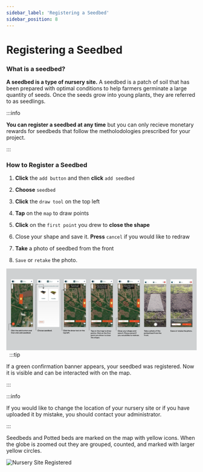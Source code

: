 ```yaml
---
sidebar_label: 'Registering a Seedbed'
sidebar_position: 8
---
```


# Registering a Seedbed

### What is a seedbed? 

**A seedbed is a type of nursery site.** A seedbed is a patch of soil that has been prepared with optimal conditions to help farmers germinate a large quantity of seeds. Once the seeds grow into young plants, they are referred to as seedlings. 

:::info

**You can register a seedbed at any time** but you can only recieve monetary rewards for seedbeds that follow the metholodologies prescribed for your project. 

:::

### How to Register a Seedbed 

1. **Click** the `add button` and then **click** `add seedbed` 

2. **Choose** `seedbed`

3. **Click** the `draw tool` on the top left 

4. **Tap** on the `map` to draw points 

5. **Click** on the `first point` you drew to **close the shape** 

6. Close your shape and save it. **Press** `cancel` if you would like to redraw

7. **Take** a photo of seedbed from the front 

8. `Save` or `retake` the photo. 

![Registering A Seedbed](./img/Registering%20a%20Seedbed.png)
&nbsp;
:::tip

If a green confirmation banner appears, your seedbed was registered. Now it is visible and can be interacted with on the map. 

:::


:::info

If you would like to change the location of your nursery site or if you have uploaded it by mistake, you should contact your administrator.

:::
&nbsp;

Seedbeds and Potted beds are marked on the map with yellow icons. When the globe is zoomed out they are grouped, counted, and marked with larger yellow circles. 

![Nursery Site Registered](./img/NurserySite%20Registered.png)